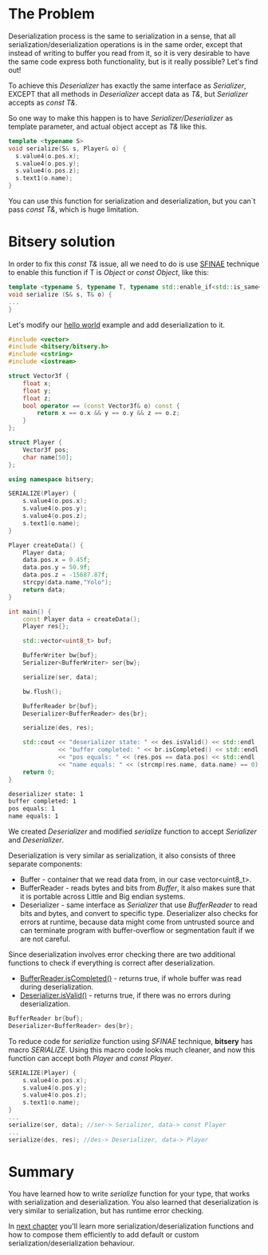 # The Problem

Deserialization process is the same to serialization in a sense, that all serialization/deserialization operations is in the same order, except that instead of writing to buffer you read from it, so it is very desirable to have the same code express both functionality, but is it really possible? Let's find out!

To achieve this *Deserializer* has exactly the same interface as *Serializer*, EXCEPT that all methods in *Deserializer* accept data as *T&*, but *Serializer* accepts as *const T&*.

So one way to make this happen is to have *Serializer/Deserializer* as template parameter, and actual object accept as *T&* like this.

```cpp
template <typename S>
void serialize(S& s, Player& o) {
  s.value4(o.pos.x);
  s.value4(o.pos.y);
  s.value4(o.pos.z);
  s.text1(o.name);
}
```

You can use this function for serialization and deserialization, but you can`t pass *const T&*, which is huge limitation.

# Bitsery solution

In order to fix this *const T&* issue, all we need to do is use [SFINAE](http://en.cppreference.com/w/cpp/language/sfinae) technique to enable this function if T is *Object* or *const Object*, like this:
```cpp
template <typename S, typename T, typename std::enable_if<std::is_same<T, Player>::value || std::is_same<T, const Player>::value>::type* = nullptr>
void serialize (S& s, T& o) {
...
}

```

Let's modify our [hello world](hello_world.md) example and add deserialization to it.

```cpp
#include <vector>
#include <bitsery/bitsery.h>
#include <cstring>
#include <iostream>

struct Vector3f {
    float x;
    float y;
    float z;
    bool operator == (const Vector3f& o) const {
        return x == o.x && y == o.y && z == o.z;
    }
};

struct Player {
    Vector3f pos;
    char name[50];
};

using namespace bitsery;

SERIALIZE(Player) {
    s.value4(o.pos.x);
    s.value4(o.pos.y);
    s.value4(o.pos.z);
    s.text1(o.name);
}

Player createData() {
    Player data;
    data.pos.x = 0.45f;
    data.pos.y = 50.9f;
    data.pos.z = -15687.87f;
    strcpy(data.name,"Yolo");
    return data;
}

int main() {
    const Player data = createData();
    Player res{};

    std::vector<uint8_t> buf;

    BufferWriter bw{buf};
    Serializer<BufferWriter> ser{bw};

    serialize(ser, data);

    bw.flush();

    BufferReader br{buf};
    Deserializer<BufferReader> des{br};

    serialize(des, res);

    std::cout << "deserializer state: " << des.isValid() << std::endl
              << "buffer completed: " << br.isCompleted() << std::endl
              << "pos equals: " << (res.pos == data.pos) << std::endl
              << "name equals: " << (strcmp(res.name, data.name) == 0);
    return 0;
}
```

```bash
deserializer state: 1
buffer completed: 1
pos equals: 1
name equals: 1
```

We created *Deserializer* and modified *serialize* function to accept *Serializer* and *Deserializer*.

Deserialization is very similar as serialization, it also consists of three separate components:
* Buffer - container that we read data from, in our case vector<uint8_t>.
* BufferReader - reads bytes and bits from *Buffer*, it also makes sure that it is portable across Little and Big endian systems.
* Deserializer - same interface as *Serializer* that use *BufferReader* to read bits and bytes, and convert to specific type. Deserializer also checks for errors at runtime, because data might come from untrusted source and can terminate program with buffer-overflow or segmentation fault if we are not careful.

Since deserialization involves error checking there are two additional functions to check if everything is correct after deserialization.
* [BufferReader.isCompleted()](../reference/buf_is_completed.md) - returns true, if whole buffer was read during deserialization.
* [Deserializer.isValid()](../reference/fnc_is_valid.md) - returns true, if there was no errors during deserialization.

```cpp
BufferReader br{buf};
Deserializer<BufferReader> des{br};
```

To reduce code for *serialize* function using *SFINAE* technique, **bitsery** has macro *SERIALIZE*. Using this macro code looks much cleaner, and now this function can accept both *Player* and *const Player*.
```cpp
SERIALIZE(Player) {
    s.value4(o.pos.x);
    s.value4(o.pos.y);
    s.value4(o.pos.z);
    s.text1(o.name);
}
...
serialize(ser, data); //ser-> Serializer, data-> const Player
...
serialize(des, res); //des-> Deserializer, data-> Player
```

# Summary

You have learned how to write *serialize* function for your type, that works with serialization and deserialization. You also learned that deserialization is very similar to serialization, but has runtime error checking.

In [next chapter](composition.md) you'll learn more serialization/deserialization functions and how to compose them efficiently to add default or custom serialization/deserialization behaviour.